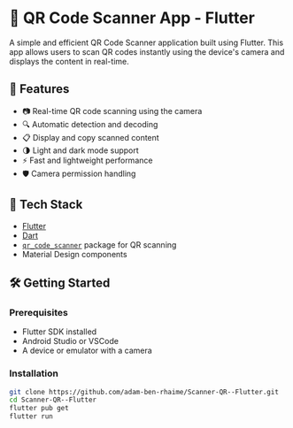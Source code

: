 # 📱 QR Code Scanner App - Flutter

A simple and efficient QR Code Scanner application built using Flutter. This app allows users to scan QR codes instantly using the device's camera and displays the content in real-time.

## 🚀 Features

- 📷 Real-time QR code scanning using the camera
- 🔍 Automatic detection and decoding
- 📋 Display and copy scanned content
- 🌗 Light and dark mode support
- ⚡ Fast and lightweight performance
- 🛡️ Camera permission handling

## 🧰 Tech Stack

- [Flutter](https://flutter.dev/)
- [Dart](https://dart.dev/)
- [`qr_code_scanner`](https://pub.dev/packages/qr_code_scanner) package for QR scanning
- Material Design components

## 🛠️ Getting Started

### Prerequisites

- Flutter SDK installed
- Android Studio or VSCode
- A device or emulator with a camera

### Installation

```bash
git clone https://github.com/adam-ben-rhaime/Scanner-QR--Flutter.git
cd Scanner-QR--Flutter
flutter pub get
flutter run

 
